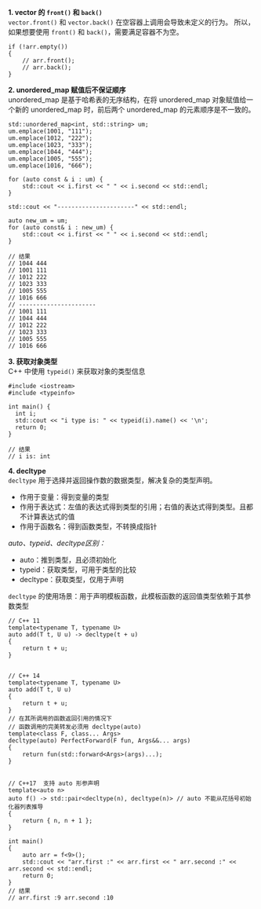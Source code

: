 **1. vector 的 `front()` 和 `back()`**  
`vector.front()` 和 `vector.back()` 在空容器上调用会导致未定义的行为。
所以，如果想要使用 `front()` 和 `back()`，需要满足容器不为空。
```
if (!arr.empty()) 
{
    // arr.front();
    // arr.back();
}
```

**2. unordered_map 赋值后不保证顺序**  
unordered_map 是基于哈希表的无序结构，在将 unordered_map 对象赋值给一个新的 unordered_map 时，前后两个 unordered_map 的元素顺序是不一致的。
```
std::unordered_map<int, std::string> um;
um.emplace(1001, "111");
um.emplace(1012, "222");
um.emplace(1023, "333");
um.emplace(1044, "444");
um.emplace(1005, "555");
um.emplace(1016, "666");

for (auto const & i : um) {
    std::cout << i.first << " " << i.second << std::endl;
}

std::cout << "----------------------" << std::endl;

auto new_um = um;
for (auto const& i : new_um) {
    std::cout << i.first << " " << i.second << std::endl;
}

// 结果
// 1044 444
// 1001 111
// 1012 222
// 1023 333
// 1005 555
// 1016 666
// ----------------------
// 1001 111
// 1044 444
// 1012 222
// 1023 333
// 1005 555
// 1016 666
```

**3. 获取对象类型**  
C++ 中使用 `typeid()` 来获取对象的类型信息
```
#include <iostream>
#include <typeinfo>

int main() {
  int i;
  std::cout << "i type is: " << typeid(i).name() << '\n';
  return 0;
}

// 结果
// i is: int
```

**4. decltype**  
`decltype` 用于选择并返回操作数的数据类型，解决复杂的类型声明。  
- 作用于变量：得到变量的类型
- 作用于表达式：左值的表达式得到类型的引用；右值的表达式得到类型。且都不计算表达式的值
- 作用于函数名：得到函数类型，不转换成指针

*auto、typeid、decltype区别：*
- auto：推到类型，且必须初始化
- typeid：获取类型，可用于类型的比较
- decltype：获取类型，仅用于声明

`decltype` 的使用场景：用于声明模板函数，此模板函数的返回值类型依赖于其参数类型
```
// C++ 11
template<typename T, typename U>
auto add(T t, U u) -> decltype(t + u)
{
    return t + u;
}


// C++ 14
template<typename T, typename U>
auto add(T t, U u)
{
    return t + u;
}
// 在其所调用的函数返回引用的情况下
// 函数调用的完美转发必须用 decltype(auto)
template<class F, class... Args>
decltype(auto) PerfectForward(F fun, Args&&... args) 
{ 
    return fun(std::forward<Args>(args)...); 
}


// C++17  支持 auto 形参声明
template<auto n>
auto f() -> std::pair<decltype(n), decltype(n)> // auto 不能从花括号初始化器列表推导
{
    return { n, n + 1 };
}

int main() 
{
    auto arr = f<9>();
    std::cout << "arr.first :" << arr.first << " arr.second :" << arr.second << std::endl;
    return 0;
}
// 结果
// arr.first :9 arr.second :10
```
